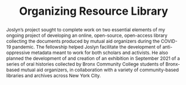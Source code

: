 ---
pid: g2021joslyn
done: true
title: Organizing Resource Library
category: Grad Fellowship Project
tags:
- public-humanities
cohort_year: '2021'
abstract: Joslyn’s project sought to complete work on two essential elements of my
  ongoing project of developing an online, open-source, open-access library collecting
  the documents produced by mutual aid organizers during the COVID-19 pandemic. The
  fellowship helped Joslyn facilitate the development of anti-oppressive metadata
  meant to work for both scholars and activists. He also planned the development of
  and creation of an exhibition in September 2021 of a series of oral histories collected
  by Bronx Community College students of Bronx-based mutual aid organizers, in collaboration
  with a variety of community-based libraries and archives across New York City.
pis:
- joslyn
order: '020'
layout: project
---